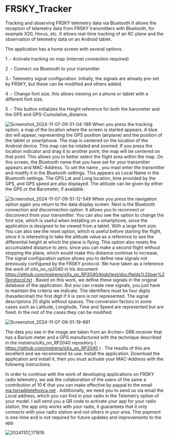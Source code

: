 # FRSKY_Tracker
Tracking and observing FRSKY telemetry data via Bluetooth
It allows the reception of telemetry data from FRSKY transmitters with Bluetooth, for example X20, Horus, etc.
It allows real-time tracking of an RC plane and the observation of telemetry data on an Android tablet.

The application has a home screen with several options.

1 .- Activate tracking on map (internet connection required)

2 .- Connect via Bluetooth to your transmitter

3.- Telemetry signal configuration. Initially, the signals are already pre-set by FRSKY, but these can be modified and others added.

4 .- Change font size, this allows viewing on a phone or tablet with a different font size.

5 .- This button initializes the Height reference for both the barometer and the GPS and GPS-Cumulative_distance.


![Screenshot_2024-11-07-09-51-04-199](https://github.com/user-attachments/assets/0e556c96-be13-444e-bb6f-a916f201383f)
When you press the tracking option, a map of the location where the screen is started appears. A blue dot will appear, representing the GPS position (airplane) and the position of the tablet or smartphone.
The map is centered on the location of the Android device. This map can be rotated and zoomed. If you press the location indicator and drag it to another point, the map will be centered on that point. This allows you to better select the flight area within the map.
On this screen, the Bluetooth name that you have set for your transmitter appears and MAC-Address. To set the name , you mast enter the transmitter and modify it in the Bluetooth settings. This appears as Local Name in the Bluetooth settings.
The GPS Lat and Long location, time provided by the GPS, and GPS speed are also displayed. The altitude can be given by either the GPS or the Barometer, if available.

![Screenshot_2024-11-07-09-51-12-549](https://github.com/user-attachments/assets/1271454f-ea10-43b5-bd28-645c0508f471)
When you press the navigation option again you return to the data display screen.
Next is the Bluetooth connection and disconnection option. It allows you to reconnect or disconnect from your transmitter.
You can also see the option to change the font size, which is useful when installing on a smartphone, since the application is designed to be viewed from a tablet. With a large font size.
You can also see the reset option, which is useful before starting the flight, since it is interesting to take the altitude value as a reference to see the differential height at which the plane is flying. This option also resets the accumulated distance to zero, since you can make a second flight without stopping the plane, which would make this distance continue to increase.
The signal configuration option allows you to define new signals not previously configured by the FRSKY protocol. We have taken as a reference the work of oXs_on_rp2040 in his document https://github.com/mstrens/oXs_on_RP2040/blob/test/doc/fields%20per%20protocol.txt . Based on this work, we define these signals in the original database of the application. But you can create new signals, you just have to maintain the criteria we indicate.
The identifiers must be four digits (hexadecimal) the first digit if it is zero is not represented.
The signal descriptions 25 digits without spaces.
The conversion factors in some cases such as Latitude, Longitude, Time and Speed ​​are represented but are fixed. In the rest of the cases they can be modified.

![Screenshot_2024-11-07-09-51-19-891](https://github.com/user-attachments/assets/526be10a-43f5-402a-adac-14ef9e662e40)

The data you see in the image are taken from an Archer+ GR8 receiver that has a Barium meter and a GPS manufactured with the technique described in the mstrens/oXs_on_RP2040 repository ( https://github.com/mstrens/oXs_on_RP2040 ) . The results of this are excellent and we recommend its use.
Install the application.
Download the application and install it, then you must activate your MAC-Address with the following instructions.

In order to continue with the work of developing applications on FRSKY radio telemetry, we ask the collaboration of the users of the same a contribution of 10 € that you can make effective by paypal to the email ma.torra@telefonica.net . Additionally, we need you to send us via email the Local address, which you can find in your radio in the Telemetry option of your model. I will send you a QR code to activate your app for your radio station, the app only works with your radio, it guarantees that it only connects with your radio station and not others in your area. This payment is one-time and is not required for future updates and improvements to the app.


![20241107_171816](https://github.com/user-attachments/assets/493d327e-3ed5-46c9-bbc7-dcc3d3eb300b)
